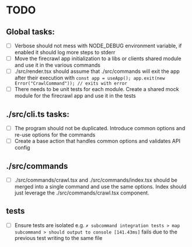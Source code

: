 # TODO

## Global tasks:

- [ ] Verbose should not mess with NODE_DEBUG environment variable, if enabled it should log more steps to stderr
- [ ] Move the firecrawl app initialization to a libs or clients shared module and use it in the various commands
- [ ] ./src/render.tsx should assume that ./src/commands will exit the app after their execution with `const app = useApp(); app.exit(new Error("CrawlCommand")); // exits with error`
- [ ] There needs to be unit tests for each module. Create a shared mock module for the firecrawl app and use it in the tests

## ./src/cli.ts tasks:

- [ ] The program should not be duplicated. Introduce common options and re-use options for the commands
- [ ] Create a base action that handles common options and validates API config

## ./src/commands

- [ ] ./src/commands/crawl.tsx and ./src/commands/index.tsx should be merged into a single command and use the same options. Index should just leverage the ./src/commands/crawl.tsx component.

## tests

- [ ] Ensure tests are isolated e.g. `✗ subcommand integration tests > map subcommand > should output to console [141.43ms]` fails due to the previous test writing to the same file
